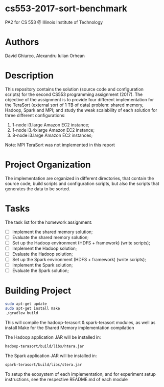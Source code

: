 # cs553-2017-sort-benchmark #

PA2 for CS 553 @ Illinois Institute of Technology

# Authors

David Ghiurco, Alexandru Iulian Orhean

# Description

This repository contains the solution (source code and configuration scripts)
for the second CS553 programming assignment (2017). The objective of the
assignment is to provide four different implementation for the TeraSort
(external sort of 1 TB of data) problem: shared memory, Hadoop, Spark and MPI;
and study the weak scalability of each solution for three different
configurations:

1. 1-node i3.large Amazon EC2 instance;
2. 1-node i3.4xlarge Amazon EC2 instance;
3. 8-node i3.large Amazon EC2 instances;

Note: MPI TeraSort was not implemented in this report

# Project Organization

The implementation are organized in different directories, that contain the
source code, build scripts and configuration scripts, but also the scripts that
generates the data to be sorted.

# Tasks

The task list for the homework assignment:
- [ ] Implement the shared memory solution;
- [ ] Evaluate the shared memory solution;
- [ ] Set up the Hadoop environment (HDFS + framework) (write scripts);
- [ ] Implement the Hadoop solution;
- [ ] Evaluate the Hadoop solution;
- [ ] Set up the Spark environment (HDFS + framework) (write scripts);
- [ ] Implement the Spark solution;
- [ ] Evaluate the Spark solution;

# Building Project

```bash
sudo apt-get update
sudo apt-get install make
./gradlew build
```
This will compile the hadoop-terasort & spark-terasort modules, as well as install Make for the Shared Memory implementation compilation

The Hadoop application JAR will be installed in:
```bash
hadoop-terasort/build/libs/htera.jar
```

The Spark application JAR will be installed in:
```bash
spark-terasort/build/libs/stera.jar
```
To setup the ecosystem of each implementation, and for experiment setup instructions, 
see the respective README.md of each module
